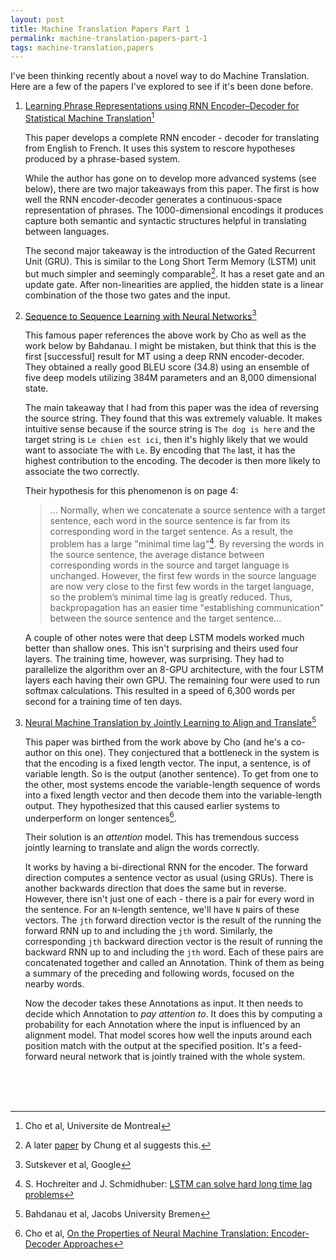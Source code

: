 ```yaml
---
layout: post
title: Machine Translation Papers Part 1
permalink: machine-translation-papers-part-1
tags: machine-translation,papers
---
```


I've been thinking recently about a novel way to do Machine Translation. Here are a few of the papers I've explored to see if it's been done before.

1. [Learning Phrase Representations using RNN Encoder–Decoder for Statistical Machine Translation](http://arxiv.org/pdf/1406.1078v3.pdf)[^1]

   This paper develops a complete RNN encoder - decoder for translating from English to French. It uses this system to rescore hypotheses produced by a phrase-based system.

   While the author has gone on to develop more advanced systems (see below), there are two major takeaways from this paper. The first is how well the RNN encoder-decoder generates a continuous-space representation of phrases. The 1000-dimensional encodings it produces capture both semantic and syntactic structures helpful in translating between languages.

   The second major takeaway is the introduction of the Gated Recurrent Unit (GRU). This is similar to the Long Short Term Memory (LSTM) unit but much simpler and seemingly comparable[^2]. It has a reset gate and an update gate. After non-linearities are applied, the hidden state is a linear combination of the those two gates and the input.

2. [Sequence to Sequence Learning with Neural Networks](http://papers.nips.cc/paper/5346-sequence-to-sequence-learning-with-neural-networks.pdf)[^3]

   This famous paper references the above work by Cho as well as the work below by Bahdanau. I might be mistaken, but think that this is the first [successful] result for MT using a deep RNN encoder-decoder. They obtained a really good BLEU score (34.8) using an ensemble of five deep models utilizing 384M parameters and an 8,000 dimensional state.

   The main takeaway that I had from this paper was the idea of reversing the source string. They found that this was extremely valuable. It makes intuitive sense because if the source string is ```The dog is here``` and the target string is ```Le chien est ici```, then it's highly likely that we would want to associate ```The``` with ```Le```. By encoding that ```The``` last, it has the highest contribution to the encoding. The decoder is then more likely to associate the two correctly.

   Their hypothesis for this phenomenon is on page 4:

   >... Normally, when we concatenate a source sentence with a target sentence, each word in the source sentence is far from its corresponding word in the target sentence. As a result, the problem has a large "minimal time lag"[^4]. By reversing the words in the source sentence, the average distance between corresponding words in the source and target language is unchanged. However, the first few words in the source language are now very close to the first few words in the target language, so the problem’s minimal time lag is greatly reduced. Thus, backpropagation has an easier time "establishing communication" between the source sentence and the target sentence...

   A couple of other notes were that deep LSTM models worked much better than shallow ones. This isn't surprising and theirs used four layers. The training time, however, was surprising. They had to parallelize the algorithm over an 8-GPU architecture, with the four LSTM layers each having their own GPU. The remaining four were used to run softmax calculations. This resulted in a speed of 6,300 words per second for a training time of ten days.

3. [Neural Machine Translation by Jointly Learning to Align and Translate](http://arxiv.org/abs/1409.0473)[^5]

   This paper was birthed from the work above by Cho (and he's a co-author on this one). They conjectured that a bottleneck in the system is that the encoding is a fixed length vector. The input, a sentence, is of variable length. So is the output (another sentence). To get from one to the other, most systems encode the variable-length sequence of words into a fixed length vector and then decode them into the variable-length output. They hypothesized that this caused earlier systems to underperform on longer sentences[^6].

   Their solution is an *attention* model. This has tremendous success jointly learning to translate and align the words correctly.

   It works by having a bi-directional RNN for the encoder. The forward direction computes a sentence vector as usual (using GRUs). There is another backwards direction that does the same but in reverse. However, there isn't just one of each - there is a pair for every word in the sentence. For an `N`-length sentence, we'll have `N` pairs of these vectors. The `jth` forward direction vector is the result of the running the forward RNN up to and including the `jth` word. Similarly, the corresponding `jth` backward direction vector is the result of running the backward RNN up to and including the `jth` word. Each of these pairs are concatenated together and called an Annotation. Think of them as being a summary of the preceding and following words, focused on the nearby words.

   Now the decoder takes these Annotations as input. It then needs to decide which Annotation to *pay attention to*. It does this by computing a probability for each Annotation where the input is influenced by an alignment model. That model scores how well the inputs around each position match with the output at the specified position. It's a feed-forward neural network that is jointly trained with the whole system.

<br><br><br>

[^1]: Cho et al, Universite de Montreal
[^2]: A later [paper](http://arxiv.org/abs/1412.3555) by Chung et al suggests this.
[^3]: Sutskever et al, Google
[^4]: S. Hochreiter and J. Schmidhuber: [LSTM can solve hard long time lag problems](http://papers.nips.cc/paper/1215-lstm-can-solve-hard-long-time-lag-problems.pdf)
[^5]: Bahdanau et al, Jacobs University Bremen
[^6]: Cho et al, [On the Properties of Neural Machine Translation: Encoder-Decoder Approaches](http://arxiv.org/abs/1409.1259)